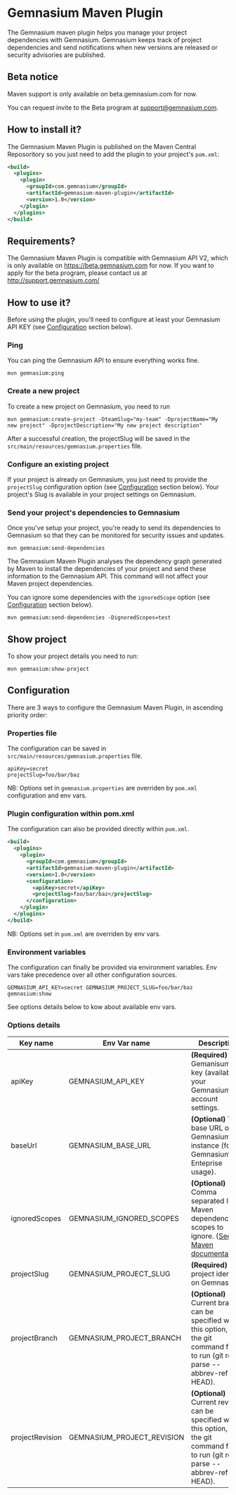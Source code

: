 # Gemnasium Maven Plugin

The Gemnasium maven plugin helps you manage your project dependencies with Gemnasium. Gemnasium keeps track of project dependencies and send notifications when new versions are released or security advisories are published.

## **Beta notice**

Maven support is only available on beta.gemnasium.com for now.

You can request invite to the Beta program at support@gemnasium.com.

## How to install it?

The Gemnasium Maven Plugin is published on the Maven Central Reposoritory so you just need to add the plugin to your project's `pom.xml`:

```xml
<build>
  <plugins>
    <plugin>
      <groupId>com.gemnasium</groupId>
      <artifactId>gemnasium-maven-plugin</artifactId>
      <version>1.0</version>
    </plugin>
  </plugins>
</build>
```

## Requirements?

The Gemnasium Maven Plugin is compatible with Gemnasium API V2, which is only available on https://beta.gemnasium.com for now. If you want to apply for the beta program, please contact us at http://support.gemnasium.com/

## How to use it?

Before using the plugin, you'll need to configure at least your Gemnasium API KEY (see [Configuration](#configuration) section below). 

### Ping

You can ping the Gemnasium API to ensure everything works fine.

    mvn gemnasium:ping

### Create a new project

To create a new project on Gemnasium, you need to run

    mvn gemnasium:create-project -DteamSlug="my-team" -DprojectName="My new project" -DprojectDescription="My new project description"

After a successful creation, the projectSlug will be saved in the `src/main/resources/gemnasium.properties` file.

### Configure an existing project

If your project is already on Gemnasium, you just need to provide the `projectSlug` configuration option (see [Configuration](#configuration) section below). Your project's Slug is available in your project settings on Gemnasium.

### Send your project's dependencies to Gemnasium

Once you've setup your project, you're ready to send its dependencies to Gemnasium so that they can be monitored for security issues and updates.

    mvn gemnasium:send-dependencies

The Gemnasium Maven Plugin analyses the dependency graph generated by Maven to install the dependencies of your project and send these information to the Gemnasium API. This command will not affect your Maven project dependencies.

You can ignore some dependencies with the `ignoredScope` option (see [Configuration](#configuration) section below).

    mvn gemnasium:send-dependencies -DignoredScopes=test

## Show project

To show your project details you need to run:

    mvn gemnasium:show-project


## Configuration

There are 3 ways to configure the Gemnasium Maven Plugin, in ascending priority order:

### Properties file

The configuration can be saved in `src/main/resources/gemnasium.properties` file.

```properties
apiKey=secret
projectSlug=foo/bar/baz
```

NB: Options set in `gemnasium.properties` are overriden by `pom.xml` configuration and env vars.

### Plugin configuration within pom.xml

The configuration can also be provided directly within `pom.xml`.

```xml
<build>
  <plugins>
    <plugin>
      <groupId>com.gemnasium</groupId>
      <artifactId>gemnasium-maven-plugin</artifactId>
      <version>1.0</version>
      <configuration>
        <apiKey>secret</apiKey>
        <projectSlug>foo/bar/baz</projectSlug>
      </configuration>
    </plugin>
  </plugins>
</build>
```
NB: Options set in `pom.xml` are overriden by env vars.

### Environment variables

The configuration can finally be provided via environment variables. Env vars take precedence over all other configuration sources.

    GEMNASIUM_API_KEY=secret GEMNASIUM_PROJECT_SLUG=foo/bar/baz gemnasium:show

See options details below to kow about available env vars.

### Options details

Key name | Env Var name | Description
---------- | ------- | -----------
apiKey | GEMNASIUM_API_KEY | **(Required)** Your Gemanisum API key (available in your Gemnasium account settings.
baseUrl | GEMNASIUM_BASE_URL | **(Optional)** The base URL of the Gemnasium instance (for Gemnasium Enteprise usage).
ignoredScopes | GEMNASIUM_IGNORED_SCOPES | **(Optional)** Comma separated list of Maven dependency scopes to ignore. ([See Maven documentation](https://maven.apache.org/guides/introduction/introduction-to-dependency-mechanism.html#Dependency_Scope)).
projectSlug | GEMNASIUM_PROJECT_SLUG | **(Required)** The project identifier on Gemnasium.
projectBranch | GEMNASIUM_PROJECT_BRANCH | **(Optional)** Current branch can be specified with this option, if the git command fails to run (git rev-parse --abbrev-ref HEAD).
projectRevision | GEMNASIUM_PROJECT_REVISION | **(Optional)** Current revision can be specified with this option, if the git command fails to run (git rev-parse --abbrev-ref HEAD).
